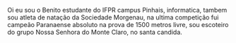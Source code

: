   Oi eu sou o Benito estudante do IFPR campus Pinhais, informatica, tambem sou atleta de natação da Sociedade Morgenau, na ultima competição fui campeão Paranaense absoluto 
na prova de 1500 metros livre, sou escoteiro do grupo Nossa Senhora do Monte Claro, no santa candida.
